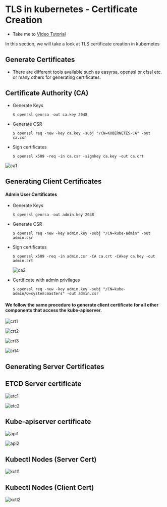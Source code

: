 # TLS in kubernetes - Certificate Creation
  - Take me to [Video Tutorial](https://kodekloud.com/topic/tls-in-kubernetes-certificate-creation/)
  
In this section, we will take a look at TLS certificate creation in kubernetes

## Generate Certificates
- There are different tools available such as easyrsa, openssl or cfssl etc. or many others for generating certificates.

## Certificate Authority (CA)

- Generate Keys
  ```
  $ openssl genrsa -out ca.key 2048
  ```
- Generate CSR
  ```
  $ openssl req -new -key ca.key -subj "/CN=KUBERNETES-CA" -out ca.csr
  ```
- Sign certificates
  ```
  $ openssl x509 -req -in ca.csr -signkey ca.key -out ca.crt
  ```
 
 ![ca1](ca1_CKA.PNG)
 
## Generating Client Certificates

#### Admin User Certificates

- Generate Keys
  ```
  $ openssl genrsa -out admin.key 2048
  ```
- Generate CSR
  ```
  $ openssl req -new -key admin.key -subj "/CN=kube-admin" -out admin.csr
  ```
- Sign certificates
  ```
  $ openssl x509 -req -in admin.csr -CA ca.crt -CAkey ca.key -out admin.crt
  ```
  
  ![ca2](ca2_CKA.PNG)
  
- Certificate with admin privilages
  ```
  $ openssl req -new -key admin.key -subj "/CN=kube-admin/O=system:masters" -out admin.csr
  ```
  
#### We follow the same procedure to generate client certificate for all other components that access the kube-apiserver.

  ![crt1](crt1_CKA.PNG)
  
  ![crt2](crt2_CKA.PNG)
  
  ![crt3](crt3_CKA.PNG)
   
  ![crt4](crt4_CKA.PNG)
  
## Generating Server Certificates

## ETCD Server certificate

  ![etc1](etc1_CKA.PNG)
  
  ![etc2](etc2_CKA.PNG)
  
## Kube-apiserver certificate

  ![api1](api1_CKA.PNG)
  
  ![api2](api2_CKA.PNG)
  
## Kubectl Nodes (Server Cert)

   ![kctl1](kctl1_CKA.PNG)
   
## Kubectl Nodes (Client Cert)

   ![kctl2](kctl2_CKA.PNG)
   
   
   
  
  

  

  


  
  
  
  
 
